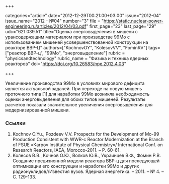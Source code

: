 +++

categories="article"
date="2012-12-29T00:21:00+03:00"
issue="2012-04"
issue_name="2012 - №04"
number="3"
file = "https://static.nuclear-power-engineering.ru/articles/2012/04/03.pdf"
first_page="23"
last_page="29"
udc="621.039.51"
title="Оценка энерговыделения в мишени с урансодержащим материалом при производстве 99Мо с использованием мишеней усовершенствованной конструкции на реакторе ВВР-Ц"
authors=["KochnovOY", "KolesovVV", "FominRV"]
tags=["реактор ВВР-ц", "99Mo", "энерговыделение"]
rubric = "physicsandtechnology"
rubric_name = "Физика и техника ядерных реакторов"
doi="https://doi.org/10.26583/npe.2012.4.03"

+++

Увеличение производства 99Mo в условиях мирового дефицита является актуальной задачей. При переходе на новую мишень проточного типа [1] для наработки 99Mo возникла необходимость оценки энерговыделения для обоих типов мишеней. Результаты расчетов показали значительное увеличения энерговыделения для модернизированной мишени.

### Ссылки

1. Kochnov O.Yu., Pozdeev V.V. Prospects for the Development of Mo-99 Production Consistent with WWR-c Reactor Modernization at the Branch of FSUE «Karpov Institute of Physical Chemistry»/ International Conf. on Research Reactors, IAEA, Morocco-2011. – Р. 60-61.
2. Колесов В.В., Кочнов О.Ю., Волков Ю.В., Украинцев В.Ф., Фомин Р.В. Создание прецизионной модели реактора ВВР-ц для последующей оптимизации его конструкции и наработки 99Mo и других радионуклидов//Известия вузов. Ядерная энергетика. – 2011. – № 4. – С. 129-133.